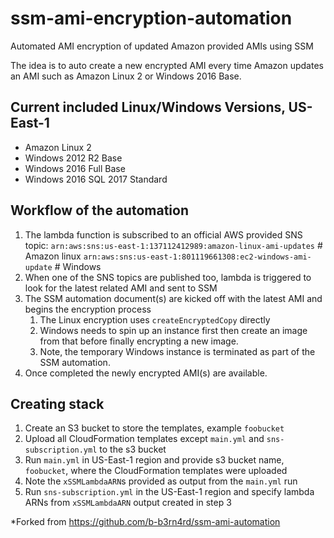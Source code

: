 # ssm-ami-encryption-automation
Automated AMI encryption of updated Amazon provided AMIs using SSM

The idea is to auto create a new encrypted AMI every time Amazon updates an AMI such as Amazon Linux 2 or Windows 2016 Base.

Current included Linux/Windows Versions, US-East-1
---
- Amazon Linux 2
- Windows 2012 R2 Base
- Windows 2016 Full Base
- Windows 2016 SQL 2017 Standard


Workflow of the automation
---

1. The lambda function is subscribed to an official AWS provided SNS topic:
`arn:aws:sns:us-east-1:137112412989:amazon-linux-ami-updates` # Amazon linux
`arn:aws:sns:us-east-1:801119661308:ec2-windows-ami-update`   # Windows
2. When one of the SNS topics are published too, lambda is triggered to look for the latest related AMI and sent to SSM
3. The SSM automation document(s) are kicked off with the latest AMI and begins the encryption process
    1. The Linux encryption uses `createEncryptedCopy` directly
    2. Windows needs to spin up an instance first then create an image from that before finally encrypting a new image.
    3. Note, the temporary Windows instance is terminated as part of the SSM automation.
4. Once completed the newly encrypted AMI(s) are available.


Creating stack
---

1. Create an S3 bucket to store the templates, example `foobucket`
2. Upload all CloudFormation templates except `main.yml` and `sns-subscription.yml` to the s3 bucket
3. Run `main.yml` in US-East-1 region and provide s3 bucket name, `foobucket`, where the CloudFormation templates were uploaded
4. Note the `xSSMLambdaARN`s provided as output from the `main.yml` run
5. Run `sns-subscription.yml` in the US-East-1 region and specify lambda ARNs from `xSSMLambdaARN` output created in step 3


*Forked from https://github.com/b-b3rn4rd/ssm-ami-automation
